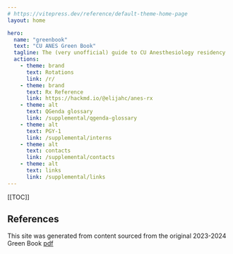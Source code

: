 ```yaml
---
# https://vitepress.dev/reference/default-theme-home-page
layout: home

hero:
  name: "greenbook"
  text: "CU ANES Green Book"
  tagline: The (very unofficial) guide to CU Anesthesiology residency
  actions:
    - theme: brand
      text: Rotations
      link: /r/
    - theme: brand
      text: Rx Reference
      link: https://hackmd.io/@elijahc/anes-rx
    - theme: alt
      text: QGenda glossary
      link: /supplemental/qgenda-glossary
    - theme: alt
      text: PGY-1
      link: /supplemental/interns
    - theme: alt
      text: contacts
      link: /supplemental/contacts
    - theme: alt
      text: links
      link: /supplemental/links
---
```


[[TOC]]

## References
This site was generated from content sourced from the original 2023-2024 Green Book [pdf](https://olucdenver-my.sharepoint.com/:b:/g/personal/elijah_christensen_cuanschutz_edu/EWoT0MEF5LhKkORS_LscBIMBpsfJ4x_4YukarSlVfCgnvQ?e=QwZBB1)
